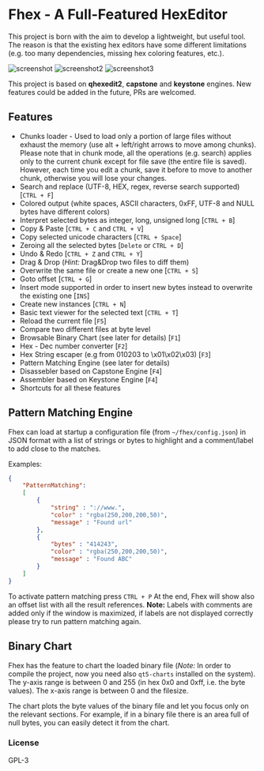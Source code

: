 # Fhex - A Full-Featured HexEditor

This project is born with the aim to develop a lightweight, but useful tool. The reason is that the existing hex editors have some different limitations (e.g. too many dependencies, missing hex coloring features, etc.).

![screenshot](screenshot.png) 
![screenshot2](screenshot2.png)
![screenshot3](screenshot3.png)

This project is based on **qhexedit2**, **capstone** and **keystone** engines. New features could be added in the future, PRs are welcomed.

## Features

* Chunks loader - Used to load only a portion of large files without exhaust the memory (use alt + left/right arrows to move among chunks). Please note that in chunk mode, all the operations (e.g. search) applies only to the current chunk except for file save (the entire file is saved). However, each time you edit a chunk, save it before to move to another chunk, otherwise you will lose your changes.
* Search and replace (UTF-8, HEX, regex, reverse search supported) [`CTRL + F`]
* Colored output (white spaces, ASCII characters, 0xFF, UTF-8 and NULL bytes have different colors)
* Interpret selected bytes as integer, long, unsigned long [`CTRL + B`]
* Copy & Paste  [`CTRL + C` and  `CTRL + V`]
* Copy selected unicode characters [`CTRL + Space`]
* Zeroing all the selected bytes [`Delete` or `CTRL + D`]
* Undo & Redo [`CTRL + Z` and `CTRL + Y`]
* Drag & Drop (*Hint:* Drag&Drop two files to diff them)
* Overwrite the same file or create a new one  [`CTRL + S`]
* Goto offset  [`CTRL + G`]
* Insert mode supported in order to insert new bytes instead to overwrite the existing one [`INS`]
* Create new instances [`CTRL + N`]
* Basic text viewer for the selected text [`CTRL + T`]
* Reload the current file [`F5`]
* Compare two different files at byte level
* Browsable Binary Chart (see later for details) [`F1`]
* Hex - Dec number converter [`F2`]
* Hex String escaper (e.g from 010203 to \x01\x02\x03) [`F3`]
* Pattern Matching Engine (see later for details)
* Disassebler based on Capstone Engine [`F4`]
* Assembler based on Keystone Engine [`F4`]
* Shortcuts for all these features

## Pattern Matching Engine
Fhex can load at startup a configuration file (from `~/fhex/config.json`) in JSON format with a list of strings or bytes to highlight and a comment/label to add close to the matches.

Examples:
```json
{
    "PatternMatching":
    [
        {
            "string" : "://www.",
            "color" : "rgba(250,200,200,50)",
            "message" : "Found url"
        },
        {
            "bytes" : "414243",
            "color" : "rgba(250,200,200,50)",
            "message" : "Found ABC"
        }
    ]
}
```
To activate pattern matching press `CTRL + P`
At the end, Fhex will show also an offset list with all the result references.
**Note:** Labels with comments are added only if the window is maximized, if labels are not displayed correctly please try to run pattern matching again.

## Binary Chart

Fhex has the feature to chart the loaded binary file (*Note:* In order to compile the project, now you need also `qt5-charts` installed on the system).
The y-axis range is between 0 and 255 (in hex 0x0 and 0xff, i.e. the byte values). The x-axis range is between 0 and the filesize.

The chart plots the byte values of the binary file and let you focus only on the relevant sections. For example, if in a binary file there is an area full of null bytes, you can easily detect it from the chart.

### License
GPL-3
